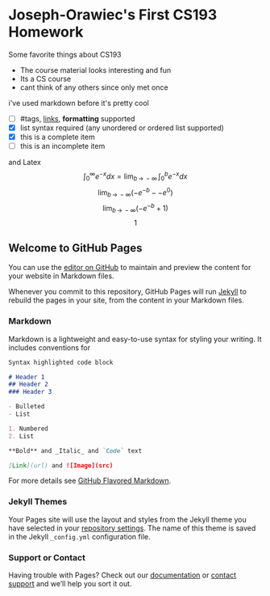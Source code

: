# Joseph-Orawiec's First CS193 Homework

Some favorite things about CS193
- The course material looks interesting and fun
- Its a CS course
- cant think of any others since only met once

i've used markdown before
it's pretty cool

- [ ] #tags, [links](), **formatting** supported
- [x] list syntax required (any unordered or ordered list supported)
- [x] this is a complete item
- [ ] this is an incomplete item

and Latex
$$\int_{0}^{\infty}e^{-x}dx = \lim_{b \,\to \,-\infty}\,\int_0^b e^{-x}dx$$
$$\lim_{b \,\to \,-\infty}(-e^{-b}--e^0)$$
$$\lim_{b \,\to \,-\infty}(-e^{-b}+1)$$
$$1$$

## Welcome to GitHub Pages

You can use the [editor on GitHub](https://github.com/kalutes/CS193_Fall18_Lab1/edit/master/index.md) to maintain and preview the content for your website in Markdown files.

Whenever you commit to this repository, GitHub Pages will run [Jekyll](https://jekyllrb.com/) to rebuild the pages in your site, from the content in your Markdown files.

### Markdown

Markdown is a lightweight and easy-to-use syntax for styling your writing. It includes conventions for

```markdown
Syntax highlighted code block

# Header 1
## Header 2
### Header 3

- Bulleted
- List

1. Numbered
2. List

**Bold** and _Italic_ and `Code` text

[Link](url) and ![Image](src)
```

For more details see [GitHub Flavored Markdown](https://guides.github.com/features/mastering-markdown/).

### Jekyll Themes

Your Pages site will use the layout and styles from the Jekyll theme you have selected in your [repository settings](https://github.com/kalutes/CS193_Fall18_Lab1/settings). The name of this theme is saved in the Jekyll `_config.yml` configuration file.

### Support or Contact

Having trouble with Pages? Check out our [documentation](https://help.github.com/categories/github-pages-basics/) or [contact support](https://github.com/contact) and we’ll help you sort it out.
